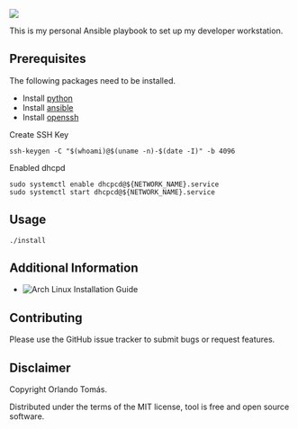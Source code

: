 ![](https://github.com/orltom/setup-workstation/workflows/check/badge.svg)

This is my personal Ansible playbook to set up my developer workstation. 

## Prerequisites
The following packages need to be installed.
* Install [python](https://wiki.archlinux.org/title/python)
* Install [ansible](https://wiki.archlinux.org/title/Ansible)
* Install [openssh](https://wiki.archlinux.org/title/OpenSSH)

Create SSH Key
```
ssh-keygen -C "$(whoami)@$(uname -n)-$(date -I)" -b 4096
```

Enabled dhcpd
```
sudo systemctl enable dhcpcd@${NETWORK_NAME}.service
sudo systemctl start dhcpcd@${NETWORK_NAME}.service
```

## Usage
```
./install
```

## Additional Information
* ![Arch Linux Installation Guide](https://wiki.archlinux.org/title/installation_guide)

## Contributing
Please use the GitHub issue tracker to submit bugs or request features.

## Disclaimer
Copyright Orlando Tomás.

Distributed under the terms of the MIT license, tool is free and open source software.
